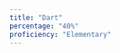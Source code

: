 ```yaml
---
title: "Dart"
percentage: "40%"
proficiency: "Elementary"
---
```


[//]: # "Proficiency Levels: Beginner, Elementary, Intermediate, Upper Intermediate, Advanced, Proficient"

